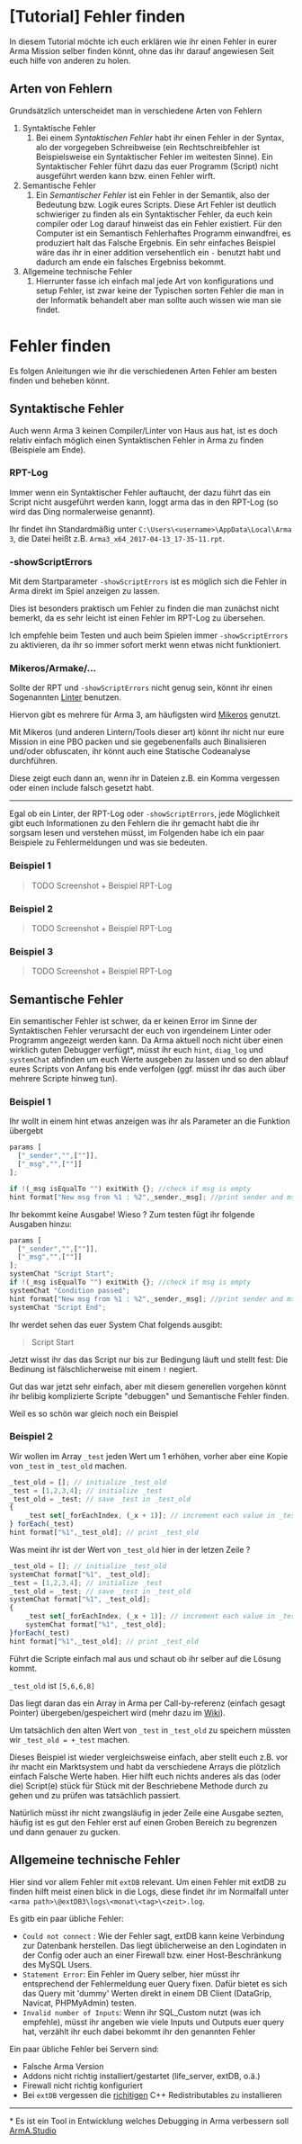 # [Tutorial] Fehler finden

In diesem Tutorial möchte ich euch erklären wie ihr einen Fehler in eurer Arma Mission selber finden könnt, ohne das ihr darauf angewiesen Seit euch hilfe von anderen zu holen.

## Arten von Fehlern

Grundsätzlich unterscheidet man in verschiedene Arten von Fehlern

1. Syntaktische Fehler
   1. Bei einem *Syntaktischen Fehler* habt ihr einen Fehler in der Syntax, alo der vorgegeben Schreibweise (ein Rechtschreibfehler ist Beispielsweise ein Syntaktischer Fehler im weitesten Sinne). Ein Syntaktischer Fehler führt dazu das euer Programm (Script) nicht ausgeführt werden kann bzw. einen Fehler wirft.
2. Semantische Fehler
   1. Ein *Semantischer Fehler* ist ein Fehler in der Semantik, also der Bedeutung bzw. Logik eures Scripts. Diese Art Fehler ist deutlich schwieriger zu finden als ein Syntaktischer Fehler, da euch kein compiler oder Log darauf hinweist das ein Fehler existiert. Für den Computer ist ein Semantisch Fehlerhaftes Programm einwandfrei, es produziert halt das Falsche Ergebnis. Ein sehr einfaches Beispiel wäre das ihr in einer addition versehentlich ein `-` benutzt habt und dadurch am ende ein falsches Ergebniss bekommt.
3. Allgemeine technische Fehler
   1. Hierrunter fasse ich einfach mal jede Art von konfigurations und setup Fehler, ist zwar keine der Typischen sorten Fehler die man in der Informatik behandelt aber man sollte auch wissen wie man sie findet.

# Fehler finden

Es folgen Anleitungen wie ihr die verschiedenen Arten Fehler am besten finden und beheben könnt.

## Syntaktische Fehler

Auch wenn Arma 3 keinen Compiler/Linter von Haus aus hat, ist es doch relativ einfach möglich einen Syntaktischen Fehler in Arma zu finden (Beispiele am Ende).

### RPT-Log

Immer wenn ein Syntaktischer Fehler auftaucht, der dazu führt das ein Script nicht ausgeführt werden kann, loggt arma das in den RPT-Log (so wird das Ding normalerweise genannt).

Ihr findet ihn Standardmäßig unter `C:\Users\<username>\AppData\Local\Arma 3`, die Datei heißt z.B. `Arma3_x64_2017-04-13_17-35-11.rpt`.

### -showScriptErrors

Mit dem Startparameter `-showScriptErrors` ist es möglich sich die Fehler in Arma direkt im Spiel anzeigen zu lassen.

Dies ist besonders praktisch um Fehler zu finden die man zunächst nicht bemerkt, da es sehr leicht ist einen Fehler im RPT-Log zu übersehen.

Ich empfehle beim Testen und auch beim Spielen immer `-showScriptErrors` zu aktivieren, da ihr so immer sofort merkt wenn etwas nicht funktioniert.

### Mikeros/Armake/...

Sollte der RPT und `-showScriptErrors` nicht genug sein, könnt ihr einen Sogenannten [Linter](https://de.wikipedia.org/wiki/Lint_(Programmierwerkzeug)) benutzen.

Hiervon gibt es mehrere für Arma 3, am häufigsten wird [Mikeros](https://community.bistudio.com/wiki/Mikero_Tools) genutzt.

Mit Mikeros (und anderen Lintern/Tools dieser art) könnt ihr nicht nur eure Mission in eine PBO packen und sie gegebenenfalls auch Binalisieren und/oder obfuscaten, ihr könnt auch eine Statische Codeanalyse durchführen.

Diese zeigt euch dann an, wenn ihr in Dateien z.B. ein Komma vergessen oder einen include falsch gesetzt habt.

---

Egal ob ein Linter, der RPT-Log oder `-showScriptErrors`, jede Möglichkeit gibt euch Informationen zu den Fehlern die ihr gemacht habt die ihr sorgsam lesen und verstehen müsst, im Folgenden habe ich ein paar Beispiele zu Fehlermeldungen und was sie bedeuten.

### Beispiel 1

> TODO Screenshot + Beispiel RPT-Log

### Beispiel 2

> TODO Screenshot + Beispiel RPT-Log

### Beispiel 3

> TODO Screenshot + Beispiel RPT-Log

## Semantische Fehler

Ein semantischer Fehler ist schwer, da er keinen Error im Sinne der Syntaktischen Fehler verursacht der euch von irgendeinem Linter oder Programm angezeigt werden kann. Da Arma aktuell noch nicht über einen wirklich guten Debugger verfügt*, müsst ihr euch `hint`, `diag_log` und `systemChat` abfinden um euch Werte ausgeben zu lassen und so den ablauf eures Scripts von Anfang bis ende verfolgen (ggf. müsst ihr das auch über mehrere Scripte hinweg tun).

### Beispiel 1

Ihr wollt in einem hint etwas anzeigen was ihr als Parameter an die Funktion übergebt

```javascript
params [
  ["_sender","",[""]],
  ["_msg","",[""]]
];

if !(_msg isEqualTo "") exitWith {}; //check if msg is empty
hint format["New msg from %1 : %2",_sender,_msg]; //print sender and msg
```

Ihr bekommt keine Ausgabe! Wieso ? Zum testen fügt ihr folgende Ausgaben hinzu:

```javascript
params [
  ["_sender","",[""]],
  ["_msg","",[""]]
];
systemChat "Script Start";
if !(_msg isEqualTo "") exitWith {}; //check if msg is empty
systemChat "Condition passed";
hint format["New msg from %1 : %2",_sender,_msg]; //print sender and msg
systemChat "Script End";
```

Ihr werdet sehen das euer System Chat folgends ausgibt:

> Script Start

Jetzt wisst ihr das das Script nur bis zur Bedingung läuft und stellt fest: Die Bedinung ist fälschlicherweise mit einem `!` negiert.

Gut das war jetzt sehr einfach, aber mit diesem generellen vorgehen könnt ihr belibig komplizierte Scripte "debuggen" und Semantische Fehler finden.

Weil es so schön war gleich noch ein Beispiel

### Beispiel 2

Wir wollen im Array `_test` jeden Wert um 1 erhöhen, vorher aber eine Kopie von `_test` in `_test_old` machen.

```javascript
_test_old = []; // initialize _test_old
_test = [1,2,3,4]; // initialize _test
_test_old = _test; // save _test in _test_old
{
    _test set[_forEachIndex, (_x + 1)]; // increment each value in _test by 1
} forEach(_test)
hint format["%1",_test_old]; // print _test_old
```

Was meint ihr ist der Wert von `_test_old` hier in der letzen Zeile ?
```javascript
_test_old = []; // initialize _test_old
systemChat format["%1", _test_old];
_test = [1,2,3,4]; // initialize _test
_test_old = _test; // save _test in _test_old
systemChat format["%1", _test_old];
{
    _test set[_forEachIndex, (_x + 1)]; // increment each value in _test by 1
  	systemChat format["%1", _test_old];
}forEach(_test)
hint format["%1",_test_old]; // print _test_old
```

Führt die Scripte einfach mal aus und schaut ob ihr selber auf die Lösung kommt.

`_test_old` ist `[5,6,6,8]`

Das liegt daran das ein Array in Arma per Call-by-referenz (einfach gesagt Pointer) übergeben/gespeichert wird (mehr dazu im [Wiki](https://community.bistudio.com/wiki/Array)).

Um tatsächlich den alten Wert von `_test` in `_test_old` zu speichern müssten wir `_test_old = +_test` machen.

Dieses Beispiel ist wieder vergleichsweise einfach, aber stellt euch z.B. vor ihr macht ein Marktsystem und habt da verschiedene Arrays die plötzlich einfach Falsche Werte haben. Hier hilft euch nichts anderes als das (oder die) Script(e) stück für Stück mit der Beschriebene Methode durch zu gehen und zu prüfen was tatsächlich passiert.

Natürlich müsst ihr nicht zwangsläufig in jeder Zeile eine Ausgabe sezten, häufig ist es gut den Fehler erst auf einen Groben Bereich zu begrenzen und dann genauer zu gucken.

## Allgemeine technische Fehler

Hier sind vor allem Fehler mit `extDB` relevant. Um einen Fehler mit extDB zu finden hilft meist einen blick in die Logs, diese findet ihr im Normalfall unter `<arma path>\@extDB3\logs\<monat\<tag>\<zeit>.log`.

Es gitb ein paar übliche Fehler:

- `Could not connect` : Wie der Fehler sagt, extDB kann keine Verbindung zur Datenbank herstellen. Das liegt üblicherweise an den Logindaten in der Config oder auch an einer Firewall bzw. einer Host-Beschränkung des MySQL Users.
- `Statement Error`: Ein Fehler im Query selber, hier müsst ihr entsprechend der Fehlermeldung euer Query fixen. Dafür bietet es sich das Query mit 'dummy' Werten direkt in einem DB Client (DataGrip, Navicat, PHPMyAdmin) testen.
- `Invalid number of Inputs`: Wenn ihr SQL_Custom nutzt (was ich empfehle), müsst ihr angeben wie viele Inputs und Outputs euer query hat, verzählt ihr euch dabei bekommt ihr den genannten Fehler

Ein paar übliche Fehler bei Servern sind:

- Falsche Arma Version
- Addons nicht richtig installiert/gestartet (life_server, extDB, o.ä.)
- Firewall nicht richtig konfiguriert
- Bei `extDB` vergessen die <u>richitigen</u> C++ Redistributables zu installieren

---

\* Es ist ein Tool in Entwicklung welches Debugging in Arma verbessern soll [ArmA.Studio](https://github.com/ArmA-Studio/ArmA.Studio)